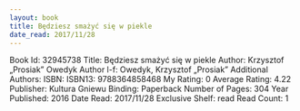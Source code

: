 ```yaml
---
layout: book
title: Będziesz smażyć się w piekle
date_read: 2017/11/28
---
```


Book Id: 32945738
Title: Będziesz smażyć się w piekle
Author: Krzysztof „Prosiak” Owedyk
Author l-f: Owedyk, Krzysztof „Prosiak”
Additional Authors: 
ISBN: 
ISBN13: 9788364858468
My Rating: 0
Average Rating: 4.22
Publisher: Kultura Gniewu
Binding: Paperback
Number of Pages: 304
Year Published: 2016
Date Read: 2017/11/28
Exclusive Shelf: read
Read Count: 1

